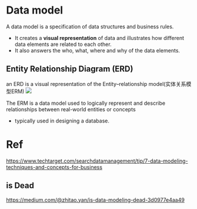 # Data model
A data model is a specification of data structures and business rules.
- It creates a **visual representation** of data and illustrates how different data elements are related to each other.
- It also answers the who, what, where and why of the data elements.

## Entity Relationship Diagram (ERD)
an ERD is a visual representation of the Entity–relationship model(实体关系模型ERM) 
![](https://cdn.ttgtmedia.com/rms/onlineimages/sample_er_data_model-f.jpg)

The ERM is a data model used to logically represent and describe relationships between real-world entities or concepts
- typically used in designing a database.






# Ref
https://www.techtarget.com/searchdatamanagement/tip/7-data-modeling-techniques-and-concepts-for-business
## is Dead
https://medium.com/@zhitao.yan/is-data-modeling-dead-3d0977e4aa49
